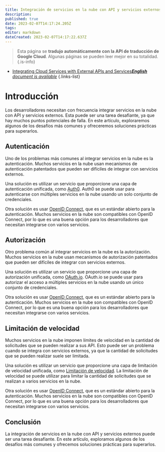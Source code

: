```yaml
---
title: Integración de servicios en la nube con API y servicios externos
description: 
published: true
date: 2023-02-07T14:17:24.205Z
tags: 
editor: markdown
dateCreated: 2023-02-07T14:17:22.637Z
---
```


> Esta página se **tradujo automáticamente con la API de traducción de Google Cloud**.
Algunas páginas se pueden leer mejor en su totalidad.{.is-info}



- [Integrating Cloud Services with External APIs and Services***English** document is available*](/en/Knowledge-base/Cloud/integrating-cloud-services-with-external-apis-and-services)
{.links-list}


# Introducción

Los desarrolladores necesitan con frecuencia integrar servicios en la nube con API y servicios externos. Esta puede ser una tarea desafiante, ya que hay muchos puntos potenciales de falla. En este artículo, exploraremos algunos de los desafíos más comunes y ofreceremos soluciones prácticas para superarlos.

## Autenticación

Uno de los problemas más comunes al integrar servicios en la nube es la autenticación. Muchos servicios en la nube usan mecanismos de autenticación patentados que pueden ser difíciles de integrar con servicios externos.

Una solución es utilizar un servicio que proporcione una capa de autenticación unificada, como [Auth0](https://auth0.com/). Auth0 se puede usar para autenticarse con múltiples servicios en la nube usando un solo conjunto de credenciales.

Otra solución es usar [OpenID Connect](https://openid.net/connect/), que es un estándar abierto para la autenticación. Muchos servicios en la nube son compatibles con OpenID Connect, por lo que es una buena opción para los desarrolladores que necesitan integrarse con varios servicios.

## Autorización

Otro problema común al integrar servicios en la nube es la autorización. Muchos servicios en la nube usan mecanismos de autorización patentados que pueden ser difíciles de integrar con servicios externos.

Una solución es utilizar un servicio que proporcione una capa de autorización unificada, como [OAuth.io](https://oauth.io/). OAuth.io se puede usar para autorizar el acceso a múltiples servicios en la nube usando un único conjunto de credenciales.

Otra solución es usar [OpenID Connect](https://openid.net/connect/), que es un estándar abierto para la autenticación. Muchos servicios en la nube son compatibles con OpenID Connect, por lo que es una buena opción para los desarrolladores que necesitan integrarse con varios servicios.

## Limitación de velocidad

Muchos servicios en la nube imponen límites de velocidad en la cantidad de solicitudes que se pueden realizar a sus API. Esto puede ser un problema cuando se integra con servicios externos, ya que la cantidad de solicitudes que se pueden realizar suele ser limitada.

Una solución es utilizar un servicio que proporcione una capa de limitación de velocidad unificada, como [Limitación de velocidad](https://www.rate-limiting.com/). La limitación de velocidad se puede utilizar para limitar la cantidad de solicitudes que se realizan a varios servicios en la nube.

Otra solución es usar [OpenID Connect](https://openid.net/connect/), que es un estándar abierto para la autenticación. Muchos servicios en la nube son compatibles con OpenID Connect, por lo que es una buena opción para los desarrolladores que necesitan integrarse con varios servicios.

## Conclusión

La integración de servicios en la nube con API y servicios externos puede ser una tarea desafiante. En este artículo, exploramos algunos de los desafíos más comunes y ofrecemos soluciones prácticas para superarlos.